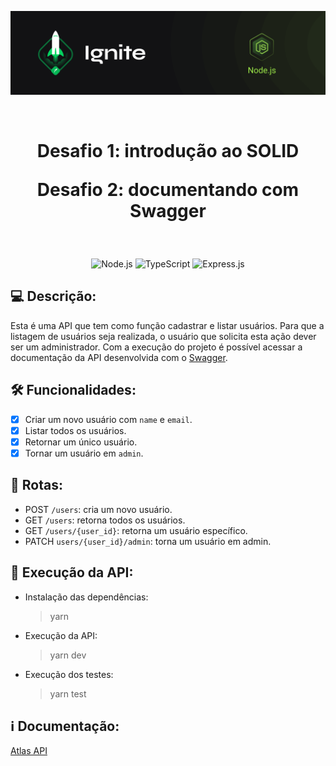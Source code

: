 <p align="center">
  <img src=".github/capa-ignite-nodejs.png" alt="Ignite Node.js">
</p>

<br>

<h1 align="center">
  Desafio 1: introdução ao SOLID

  <br>

  Desafio 2: documentando com Swagger
</h1>

<br>

<p align="center">
  <img src="https://img.shields.io/badge/Node.js-339933?style=for-the-badge&logo=nodedotjs&logoColor=white" alt="Node.js">
  <img src="https://img.shields.io/badge/TypeScript-007ACC?style=for-the-badge&logo=typescript&logoColor=white" alt="TypeScript">
  <img src="https://img.shields.io/badge/Express.js-000000?style=for-the-badge&logo=express&logoColor=white" alt="Express.js">
</p>

## :computer: Descrição:
Esta é uma API que tem como função cadastrar e listar usuários. Para que a listagem de usuários seja realizada, o usuário que solicita esta ação dever ser um administrador. Com a execução do projeto é possível acessar a documentação da API desenvolvida com o [Swagger](https://swagger.io/).

## :hammer_and_wrench: Funcionalidades:
- [x]  Criar um novo usuário com `name` e `email`.
- [x]  Listar todos os usuários.
- [x]  Retornar um único usuário.
- [x]  Tornar um usuário em `admin`.

## :link: Rotas:
- POST `/users`: cria um novo usuário.
- GET `/users`: retorna todos os usuários.
- GET `/users/{user_id}`: retorna um usuário específico.
- PATCH `users/{user_id}/admin`: torna um usuário em admin.

## :memo: Execução da API:
- Instalação das dependências:
  > yarn
- Execução da API:
  > yarn dev
- Execução dos testes:
  > yarn test

## :information_source: Documentação:
[Atlas API](http://localhost:3333/api-docs)
